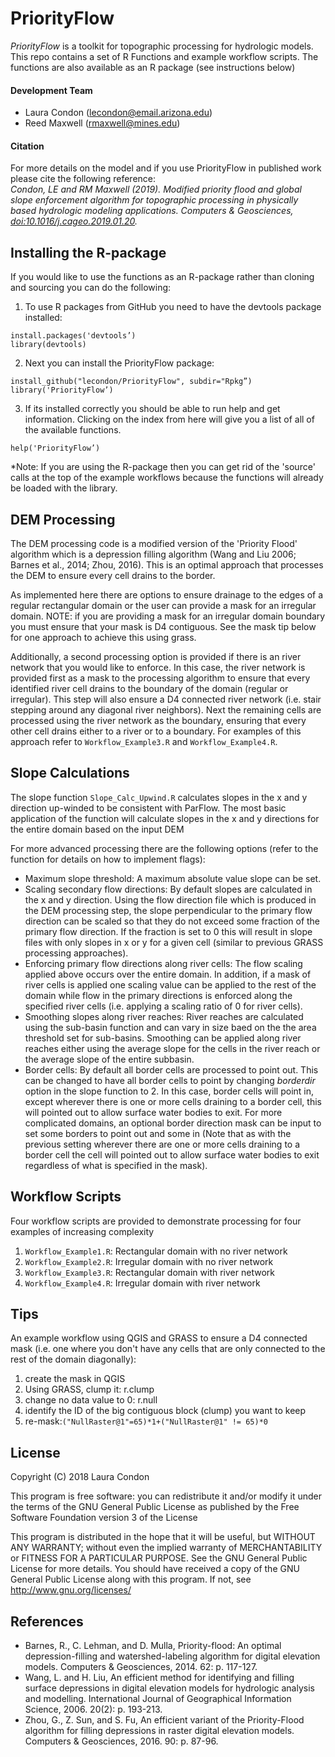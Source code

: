PriorityFlow
=======
*PriorityFlow* is a toolkit for topographic processing for hydrologic models. This repo contains a set of R Functions and example workflow scripts. The functions are also available as an R package (see instructions below)

#### Development Team
+ Laura Condon (lecondon@email.arizona.edu)
+ Reed Maxwell (rmaxwell@mines.edu)

#### Citation
For more details on the model and if you use PriorityFlow in published work please cite the following reference:  
   *Condon, LE and RM Maxwell (2019). Modified priority flood and global slope enforcement algorithm for topographic processing in physically based hydrologic modeling applications. Computers & Geosciences, [doi:10.1016/j.cageo.2019.01.20](https://doi.org/10.1016/j.cageo.2019.01.020).*

Installing the R-package
--------------------
If you would like to use the functions as an R-package rather than cloning and sourcing you can do the following:
1. To use R packages from GitHub you need to have the devtools package installed:
```
install.packages('devtools’)
library(devtools)
```

2. Next you can install the PriorityFlow package:
```
install_github("lecondon/PriorityFlow", subdir="Rpkg”)
library('PriorityFlow’)
```
3. If its installed correctly you should be able to run help and get information. Clicking on the index from here will give you a list of all of the available functions.
```
help('PriorityFlow’)
```
*Note: If you are using the R-package then you can get rid of the 'source' calls at the top of the example workflows because the functions will already be loaded with the library.

DEM Processing
--------------------
The DEM processing code is a modified version of the 'Priority Flood' algorithm which is a depression filling algorithm (Wang and Liu 2006; Barnes et al., 2014; Zhou, 2016).  This is an optimal approach that processes the DEM to ensure every cell drains to the border.

As implemented here there are options to ensure drainage to the edges of a regular rectangular domain or the user can provide a mask for an irregular domain. NOTE: if you are providing a mask for an irregular domain boundary you must ensure that your mask is D4 contiguous. See the mask tip below for one approach to achieve this using grass.

Additionally, a second processing option is provided if there is an river network that you would like to enforce. In this case, the river network is provided first as a mask to the processing algorithm to ensure that every identified river cell drains to the boundary of the domain (regular or irregular). This step will also ensure a D4 connected river network (i.e. stair stepping around any diagonal river neighbors). Next the remaining cells are processed using the river network as the boundary, ensuring that every other cell drains either to a river or to a boundary. For examples of this approach refer to `Workflow_Example3.R` and `Workflow_Example4.R`.

Slope Calculations
--------------------
The slope function `Slope_Calc_Upwind.R` calculates slopes in the x and y direction up-winded to be consistent with ParFlow. The most basic application of the function will calculate slopes in the x and y directions for the entire domain based on the input DEM

For more advanced processing there are the following options (refer to the function for details on how to implement flags):
+ Maximum slope threshold: A maximum absolute value slope can be set.
+ Scaling secondary flow directions: By default slopes are calculated in the x and y direction. Using the flow direction file which is produced in the DEM processing step, the slope perpendicular to the primary flow direction can be scaled so that they do not exceed some fraction of the primary flow direction. If the fraction is set to 0 this will result in slope files with only slopes in x or y for a given cell (similar to previous GRASS processing approaches).
+ Enforcing primary flow directions along river cells: The flow scaling applied above occurs over the entire domain. In addition, if a mask of river cells is applied one scaling value can be applied to the rest of the domain while flow in the primary directions is enforced along the specified river cells (i.e. applying a scaling ratio of 0 for river cells).
+ Smoothing slopes along river reaches: River reaches are calculated using the sub-basin function and can vary in size baed on the the area threshold set for sub-basins. Smoothing can be applied along river reaches either using the average slope for the cells in the river reach or the average slope of the entire subbasin.
+ Border cells: By default all border cells are processed to point out. This can be changed to have all border cells to point by changing *borderdir* option in the slope function to 2. In this case, border cells will point in, except wherever there is one or more cells draining to a border cell, this will pointed out to allow surface water bodies to exit. For more complicated domains, an optional border direction mask can be input to set some borders to point out and some in (Note that as with the previous setting  wherever there are one or more cells draining to a border cell the cell will pointed out to allow surface water bodies to exit regardless of what is specified in the mask).

Workflow Scripts
--------------------
Four workflow scripts are provided to demonstrate processing for four examples of increasing complexity
1. `Workflow_Example1.R`: Rectangular domain with no river network
2. `Workflow_Example2.R`: Irregular domain with no river network
3. `Workflow_Example3.R`: Rectangular domain with river network
4. `Workflow_Example4.R`: Irregular domain with river network


Tips
--------------------
An example workflow using QGIS and GRASS to ensure a D4 connected mask (i.e. one where you don't have any cells that are only connected to the rest of the domain diagonally):
1. create the mask in QGIS
2. Using GRASS, clump it: r.clump
3. change no data value to 0: r.null
4. identify the ID of the big contiguous block (clump) you want to keep
5. re-mask:`("NullRaster@1"=65)*1+("NullRaster@1" != 65)*0`

License
--------------------
Copyright (C) 2018  Laura Condon

This program is free software: you can redistribute it and/or modify it under the terms of the GNU General Public License as published by the Free Software Foundation version 3 of the License

This program is distributed in the hope that it will be useful, but WITHOUT ANY WARRANTY; without even the implied warranty of MERCHANTABILITY or FITNESS FOR A PARTICULAR PURPOSE.  See the GNU General Public License for more details. You should have received a copy of the GNU General Public License along with this program.  If not, see <http://www.gnu.org/licenses/>

References
--------------------
+ Barnes, R., C. Lehman, and D. Mulla, Priority-flood: An optimal depression-filling and watershed-labeling algorithm for digital elevation models. Computers & Geosciences, 2014. 62: p. 117-127.
+ Wang, L. and H. Liu, An efficient method for identifying and filling surface depressions in digital elevation models for hydrologic analysis and modelling. International Journal of Geographical Information Science, 2006. 20(2): p. 193-213.
+ Zhou, G., Z. Sun, and S. Fu, An efficient variant of the Priority-Flood algorithm for filling depressions in raster digital elevation models. Computers & Geosciences, 2016. 90: p. 87-96.
